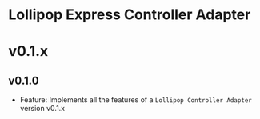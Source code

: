 Lollipop Express Controller Adapter
=====================================

# v0.1.x
## v0.1.0

* Feature: Implements all the features of a `Lollipop Controller Adapter` version v0.1.x
